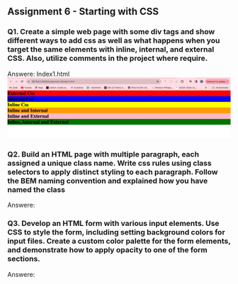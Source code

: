 ## Assignment 6 - Starting with CSS

### Q1. Create a simple web page with some div tags and show different ways to add css as well as what happens when you target the same elements with inline, internal, and external CSS. Also, utilize comments in the project where require.

Answere: Index1.html
![Alt text](image.png)

### Q2. Build an HTML page with multiple paragraph, each assigned a unique class name. Write css rules using class selectors to apply distinct styling to each paragraph. Follow the BEM naming convention and explained how you have named the class

Answere:

### Q3. Develop an HTML form with various input elements. Use CSS to style the form, including setting background colors for input files. Create a custom color palette for the form elements, and demonstrate how to apply opacity to one of the form sections.

Answere:

